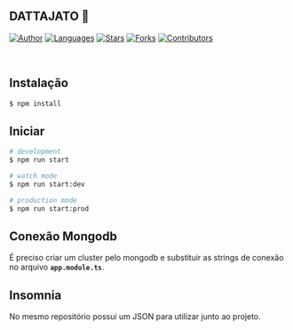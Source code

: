 ## DATTAJATO 🧽


[![Author](https://img.shields.io/badge/author-lukassousaf-1E90FF?style=flat-square)](https://github.com/lukassousaf)
[![Languages](https://img.shields.io/github/languages/count/lukassousaf/crud-vsdatta?color=%231E90FF&style=flat-square)](#)
[![Stars](https://img.shields.io/github/stars/lukassousaf/crud-vsdatta?color=1E90FF&style=flat-square)](https://github.com/lukassousaf/crud-vsdatta/stargazers)
[![Forks](https://img.shields.io/github/forks/lukassousaf/crud-vsdatta?color=%231E90FF&style=flat-square)](https://github.com/lukassousaf/crud-vsdatta/network/members)
[![Contributors](https://img.shields.io/github/contributors/lukassousaf/crud-vsdatta?color=1E90FF&style=flat-square)](https://github.com/lukassousaf/crud-vsdatta/graphs/contributors)


<br />

## Instalação

```bash
$ npm install
```

## Iniciar

```bash
# development
$ npm run start

# watch mode
$ npm run start:dev

# production mode
$ npm run start:prod
```
## Conexão Mongodb

É preciso criar um cluster pelo mongodb e substituir as strings de conexão no arquivo **``app.module.ts``**.

## Insomnia

No mesmo repositório possui um JSON para utilizar junto ao projeto.